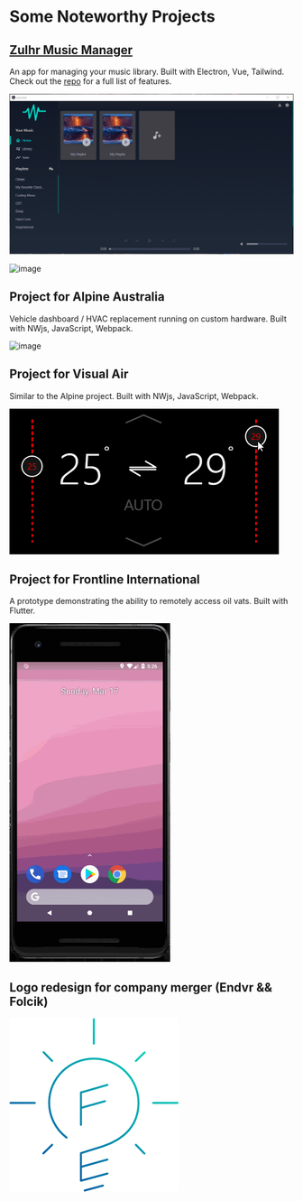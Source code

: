 <link href="style.css" rel="stylesheet"></link>

# Some Noteworthy Projects

## [ZuIhr Music Manager](https://github.com/davdaarn/zuihr-music-manager)

An app for managing your music library. Built with Electron, Vue, Tailwind. Check out the [repo](https://github.com/davdaarn/zuihr-music-manager) for a full list of features.

![image](./assets/demo_1.gif)

![image](./assets/demo_2.gif)

## Project for Alpine Australia

Vehicle dashboard / HVAC replacement running on custom hardware. Built with NWjs, JavaScript, Webpack.

![image](./assets/demo.gif)

## Project for Visual Air

Similar to the Alpine project. Built with NWjs, JavaScript, Webpack.

![image](./assets/va-1.gif)

## Project for Frontline International

A prototype demonstrating the ability to remotely access oil vats. Built with Flutter.

<img src="./assets/frontline.gif" alt="" height="600"/>

## Logo redesign for company merger (Endvr && Folcik)

![image](./assets/3.png)
